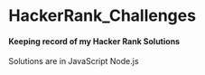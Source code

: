 # HackerRank_Challenges

<h4> Keeping record of my Hacker Rank Solutions  </h4>
Solutions are in JavaScript Node.js